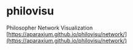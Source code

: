 # philovisu
Philosopher Network Visualization  
[https://aparaxium.github.io/philovisu/network/](https://aparaxium.github.io/philovisu/network/)